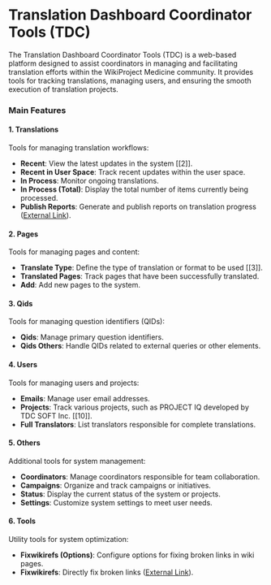 # Translation Dashboard Coordinator Tools (TDC)

The Translation Dashboard Coordinator Tools (TDC) is a web-based platform designed to assist coordinators in managing and facilitating translation efforts within the WikiProject Medicine community. It provides tools for tracking translations, managing users, and ensuring the smooth execution of translation projects.

### Main Features

#### 1. **Translations**
Tools for managing translation workflows:
- **Recent**: View the latest updates in the system [[2]].
- **Recent in User Space**: Track recent updates within the user space.
- **In Process**: Monitor ongoing translations.
- **In Process (Total)**: Display the total number of items currently being processed.
- **Publish Reports**: Generate and publish reports on translation progress ([External Link](/publish_reports)).

#### 2. **Pages**
Tools for managing pages and content:
- **Translate Type**: Define the type of translation or format to be used [[3]].
- **Translated Pages**: Track pages that have been successfully translated.
- **Add**: Add new pages to the system.

#### 3. **Qids**
Tools for managing question identifiers (QIDs):
- **Qids**: Manage primary question identifiers.
- **Qids Others**: Handle QIDs related to external queries or other elements.

#### 4. **Users**
Tools for managing users and projects:
- **Emails**: Manage user email addresses.
- **Projects**: Track various projects, such as PROJECT IQ developed by TDC SOFT Inc. [[10]].
- **Full Translators**: List translators responsible for complete translations.

#### 5. **Others**
Additional tools for system management:
- **Coordinators**: Manage coordinators responsible for team collaboration.
- **Campaigns**: Organize and track campaigns or initiatives.
- **Status**: Display the current status of the system or projects.
- **Settings**: Customize system settings to meet user needs.

#### 6. **Tools**
Utility tools for system optimization:
- **Fixwikirefs (Options)**: Configure options for fixing broken links in wiki pages.
- **Fixwikirefs**: Directly fix broken links ([External Link](/fixwikirefs.php)).
